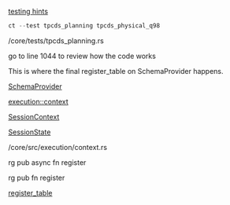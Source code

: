 
[testing hints](https://github.com/stormasm/rust-notes/blob/main/testing.md)

```rust
ct --test tpcds_planning tpcds_physical_q98
```

/core/tests/tpcds_planning.rs

go to line 1044 to review how the code works

This is where the final register_table on SchemaProvider happens.

[SchemaProvider](https://docs.rs/datafusion/latest/datafusion/catalog/schema/index.html)

[execution::context](https://docs.rs/datafusion/latest/datafusion/execution/context/index.html)

[SessionContext](https://docs.rs/datafusion/latest/datafusion/execution/context/struct.SessionContext.html#)

[SessionState](https://docs.rs/datafusion/latest/datafusion/execution/context/struct.SessionState.html#)

/core/src/execution/context.rs

rg pub async fn register

rg pub fn register

[register_table](https://docs.rs/datafusion/latest/datafusion/execution/context/struct.SessionContext.html#method.register_table)

